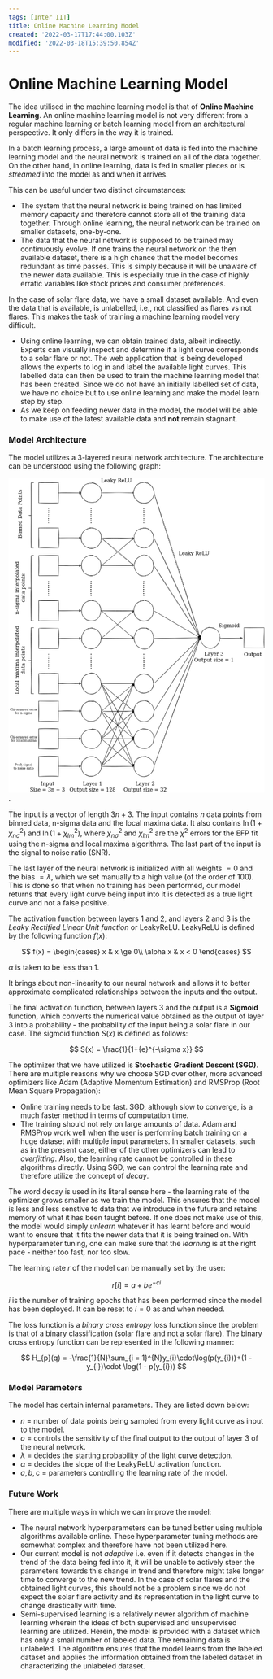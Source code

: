 ```yaml
---
tags: [Inter IIT]
title: Online Machine Learning Model
created: '2022-03-17T17:44:00.103Z'
modified: '2022-03-18T15:39:50.854Z'
---
```


# Online Machine Learning Model

The idea utilised in the machine learning model is that of **Online Machine Learning**. An online machine learning model is not very different from a regular machine learning or batch learning model from an architectural perspective. It only differs in the way it is trained.

In a batch learning process, a large amount of data is fed into the machine learning model and the neural network is trained on all of the data together. On the other hand, in online learning, data is fed in smaller pieces or is *streamed* into the model as and when it arrives. 

This can be useful under two distinct circumstances:

- The system that the neural network is being trained on has limited memory capacity and therefore cannot store all of the training data together. Through online learning, the neural network can be trained on smaller datasets, one-by-one.
- The data that the neural network is supposed to be trained may continuously evolve. If one trains the neural network on the then available dataset, there is a high chance that the model becomes redundant as time passes. This is simply because it will be unaware of the newer data available. This is especially true in the case of highly erratic variables like stock prices and consumer preferences. 

In the case of solar flare data, we have a small dataset available. And even the data that is available, is unlabelled, i.e., not classified as flares vs not flares. This makes the task of training a machine learning model very difficult.

-  Using online learning, we can obtain trained data, albeit indirectly. Experts can visually inspect and determine if a light curve corresponds to a solar flare or not. The web application that is being developed allows the experts to log in and label the available light curves. This labelled data can then be used to train the machine learning model that has been created. Since we do not have an initially labelled set of data, we have no choice but to use online learning and make the model learn step by step. 
- As we keep on feeding newer data in the model, the model will be able to make use of the latest available data and **not** remain stagnant. 

### Model Architecture

The model utilizes a 3-layered neural network architecture. The architecture can be understood using the following graph: 

![Image of Neural Network](./nn.png "Representation of neural network").

The input is a vector of length $3n + 3$. The input contains $n$ data points from binned data, n-sigma data and the local maxima data. It also contains $\ln(1 + \chi_{n\sigma}^{2})$ and $\ln(1 + \chi_{lm}^{2})$, where $\chi_{n\sigma}^{2}$ and $\chi_{lm}^{2}$ are the $\chi^{2}$ errors for the EFP fit using the n-sigma and local maxima algorithms. The last part of the input is the signal to noise ratio (SNR).

The last layer of the neural network is initialized with all weights $= 0$ and the bias $= \lambda$, which we set manually to a high value (of the order of 100). This is done so that when no training has been performed, our model returns that every light curve being input into it is detected as a true light curve and not a false positive.

The activation function between layers 1 and 2, and layers 2 and 3 is the *Leaky Rectified Linear Unit function* or LeakyReLU. LeakyReLU is defined by the following function $f(x)$:

$$
f(x) = \begin{cases}
x & x \ge 0\\
\alpha x & x < 0
\end{cases}
$$

$\alpha$ is taken to be less than 1.

It brings about non-linearity to our neural network and allows it to better approximate complicated relationships between the inputs and the output. 

The final activation function, between layers 3 and the output is a **Sigmoid** function, which converts the numerical value obtained as the output of layer 3 into a probability - the probability of the input being a solar flare in our case. The sigmoid function $S(x)$ is defined as follows:

$$
S(x) = \frac{1}{1+{e}^{-\sigma x}}
$$

The optimizer that we have utilized is **Stochastic Gradient Descent (SGD)**. There are multiple reasons why we choose SGD over other, more advanced optimizers like Adam (Adaptive Momentum Estimation) and RMSProp (Root Mean Square Propagation):

- Online training needs to be fast. SGD, although slow to converge, is a much faster method in terms of computation time.
- The training should not rely on large amounts of data. Adam and RMSProp work well when the user is performing batch training on a huge dataset with multiple input parameters. In smaller datasets, such as in the present case, either of the other optimizers can lead to *overfitting*. Also, the learning rate cannot be controlled in these algorithms directly. Using SGD, we can control the learning rate and therefore utilize the concept of *decay*.

The word decay is used in its literal sense here - the learning rate of the optimizer grows smaller as we train the model. This ensures that the model is less and less senstive to data that we introduce in the future and retains memory of what it has been taught before. If one does not make use of this, the model would simply *unlearn* whatever it has learnt before and would want to ensure that it fits the newer data that it is being trained on. With hyperparameter tuning, one can make sure that the *learning* is at the right pace - neither too fast, nor too slow. 

The learning rate $r$ of the model can be manually set by the user:

$$
r[i] = a + be^{-ci}
$$

$i$ is the number of training epochs that has been performed since the model has been deployed. It can be reset to $i = 0$ as and when needed.

The loss function is a *binary cross entropy* loss function since the problem is that of a binary classification (solar flare and not a solar flare). The binary cross entropy function can be represented in the following manner:

$$
H_{p}(q) = -\frac{1}{N}\sum_{i = 1}^{N}y_{i}\cdot\log(p(y_{i}))+(1 - y_{i})\cdot \log(1 - p(y_{i}))
$$

### Model Parameters

The model has certain internal parameters. They are listed down below: 
- $n$ = number of data points being sampled from every light curve as input to the model.
- $\sigma$ = controls the sensitivity of the final output to the output of layer 3 of the neural network.
- $\lambda$ = decides the starting probability of the light curve detection.
- $\alpha$ = decides the slope of the LeakyReLU activation function.
- $a, b, c$ = parameters controlling the learning rate of the model. 

### Future Work

There are multiple ways in which we can improve the model:

- The neural network hyperparameters can be tuned better using multiple algorithms available online. These hyperparameter tuning methods are somewhat complex and therefore have not been utilized here.
- Our current model is not *adaptive* i.e. even if it detects changes in the trend of the data being fed into it, it will be unable to actively steer the parameters towards this change in trend and therefore might take longer time to converge to the new trend. In the case of solar flares and the obtained light curves, this should not be a problem since we do not expect the solar flare activity and its representation in the light curve to change drastically with time.
- Semi-supervised learning is a relatively newer algorithm of machine learning wherein the ideas of both supervised and unsupervised learning are utilized. Herein, the model is provided with a dataset which has only a small number of labeled data. The remaining data is unlabeled. The algorithm ensures that the model learns from the labeled dataset and applies the information obtained from the labeled dataset in characterizing the unlabeled dataset. 
